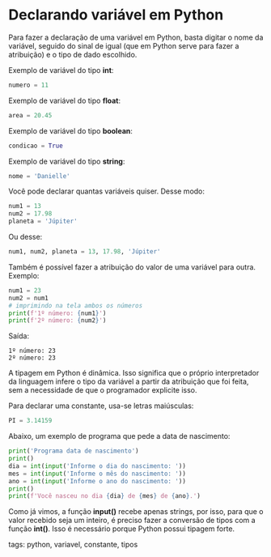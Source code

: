 # Declarando variável em Python

Para fazer a declaração de uma variável em Python, basta digitar o nome da variável, seguido do sinal de igual (que em Python serve para fazer a atribuição) e o tipo de dado escolhido.

Exemplo de variável do tipo **int**:

```py
numero = 11
```

Exemplo de variável do tipo **float**:

```py
area = 20.45
```

Exemplo de variável do tipo **boolean**:

```py
condicao = True
```

Exemplo de variável do tipo **string**:

```py
nome = 'Danielle'
```

Você pode declarar quantas variáveis quiser. Desse modo:

```py
num1 = 13
num2 = 17.98
planeta = 'Júpiter'
```

Ou desse:

```py
num1, num2, planeta = 13, 17.98, 'Júpiter'
```

Também é possível fazer a atribuição do valor de uma variável para outra. Exemplo:

```py
num1 = 23
num2 = num1
# imprimindo na tela ambos os números
print(f'1º número: {num1}')
print(f'2º número: {num2}')
```

Saída:

```
1º número: 23
2º número: 23
```

A tipagem em Python é dinâmica. Isso significa que o próprio interpretador da linguagem infere o tipo da variável a partir da atribuição que foi feita, sem a necessidade de que o programador explicite isso.

Para declarar uma constante, usa-se letras maiúsculas:

```py
PI = 3.14159
```

Abaixo, um exemplo de programa que pede a data de nascimento:

```py
print('Programa data de nascimento')
print()
dia = int(input('Informe o dia do nascimento: '))
mes = int(input('Informe o mês do nascimento: '))
ano = int(input('Informe o ano do nascimento: '))
print()
print(f'Você nasceu no dia {dia} de {mes} de {ano}.')
```

Como já vimos, a função **input()** recebe apenas strings, por isso, para que o valor recebido seja um inteiro, é preciso fazer a conversão de tipos com a função **int()**. Isso é necessário porque Python possui tipagem forte.

tags: python, variavel, constante, tipos
